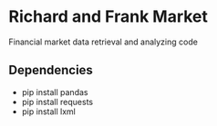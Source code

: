 # Richard and Frank Market

Financial market data retrieval and analyzing code

## Dependencies

* pip install pandas
* pip install requests
* pip install lxml
